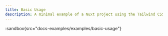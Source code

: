 ```yaml
---
title: Basic Usage
description: A minimal example of a Nuxt project using the Tailwind CSS module
---
```


:sandbox{src="docs-examples/examples/basic-usage"}
